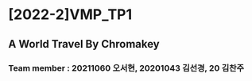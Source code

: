 # [2022-2]VMP_TP1

## A World Travel By Chromakey

### Team member : 20211060 오서현, 20201043 김선경, 20 김찬주
